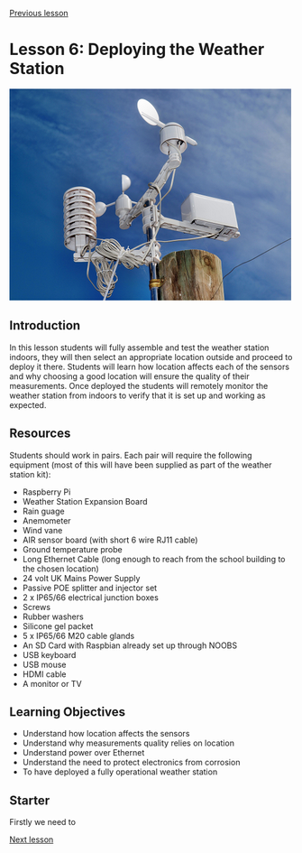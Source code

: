 [Previous lesson](../lesson5/README.md)

# Lesson 6: Deploying the Weather Station

![](../../../images/weather_station.png)

## Introduction

In this lesson students will fully assemble and test the weather station indoors, they will then select an appropriate location outside and proceed to deploy it there. Students will learn how location affects each of the sensors and why choosing a good location will ensure the quality of their measurements. Once deployed the students will remotely monitor the weather station from indoors to verify that it is set up and working as expected.

## Resources

Students should work in pairs. Each pair will require the following equipment (most of this will have been supplied as part of the weather station kit):

- Raspberry Pi
- Weather Station Expansion Board
- Rain guage
- Anemometer
- Wind vane
- AIR sensor board (with short 6 wire RJ11 cable)
- Ground temperature probe
- Long Ethernet Cable (long enough to reach from the school building to the chosen location)
- 24 volt UK Mains Power Supply
- Passive POE splitter and injector set
- 2 x IP65/66 electrical junction boxes
- Screws
- Rubber washers
- Silicone gel packet
- 5 x IP65/66 M20 cable glands
- An SD Card with Raspbian already set up through NOOBS
- USB keyboard
- USB mouse
- HDMI cable
- A monitor or TV

## Learning Objectives

- Understand how location affects the sensors
- Understand why measurements quality relies on location
- Understand power over Ethernet
- Understand the need to protect electronics from corrosion
- To have deployed a fully operational weather station

## Starter

Firstly we need to

[Next lesson](../../display)
